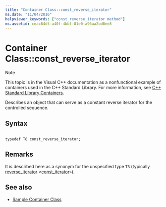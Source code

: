 ```yaml
---
title: "Container Class::const_reverse_iterator"
ms.date: "11/04/2016"
helpviewer_keywords: ["const_reverse_iterator method"]
ms.assetid: ceac84d5-a40f-4bbf-81e0-a96aa2bd8ee8
---
```

# Container Class::const_reverse_iterator

> [!NOTE]
> This topic is in the Visual C++ documentation as a nonfunctional example of containers used in the C++ Standard Library. For more information, see [C++ Standard Library Containers](../standard-library/stl-containers.md).

Describes an object that can serve as a constant reverse iterator for the controlled sequence.

## Syntax

```

typedef T8 const_reverse_iterator;
```

## Remarks

It is described here as a synonym for the unspecified type `T8` (typically [reverse_iterator](../standard-library/container-class-reverse-iterator.md) <[const_iterator](../standard-library/container-class-const-iterator.md)`>`).

## See also

- [Sample Container Class](../standard-library/sample-container-class.md)
